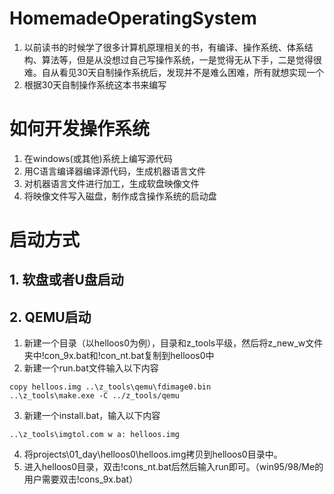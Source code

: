 # HomemadeOperatingSystem
1. 以前读书的时候学了很多计算机原理相关的书，有编译、操作系统、体系结构、算法等，但是从没想过自己写操作系统，一是觉得无从下手，二是觉得很难。自从看见30天自制操作系统后，发现并不是难么困难，所有就想实现一个
2. 根据30天自制操作系统这本书来编写

# 如何开发操作系统
1. 在windows(或其他)系统上编写源代码
2. 用C语言编译器编译源代码，生成机器语言文件
3. 对机器语言文件进行加工，生成软盘映像文件
4. 将映像文件写入磁盘，制作成含操作系统的启动盘

# 启动方式

## 1. 软盘或者U盘启动

## 2. QEMU启动

1. 新建一个目录（以helloos0为例），目录和z_tools平级，然后将z_new_w文件夹中!con_9x.bat和!con_nt.bat复制到helloos0中
2. 新建一个run.bat文件输入以下内容
```
copy helloos.img ..\z_tools\qemu\fdimage0.bin
..\z_tools\make.exe	-C ../z_tools/qemu
```
3. 新建一个install.bat，输入以下内容
```
..\z_tools\imgtol.com w a: helloos.img
```
4. 将projects\01_day\helloos0\helloos.img拷贝到helloos0目录中。
5. 进入helloos0目录，双击!cons_nt.bat后然后输入run即可。（win95/98/Me的用户需要双击!cons_9x.bat）
